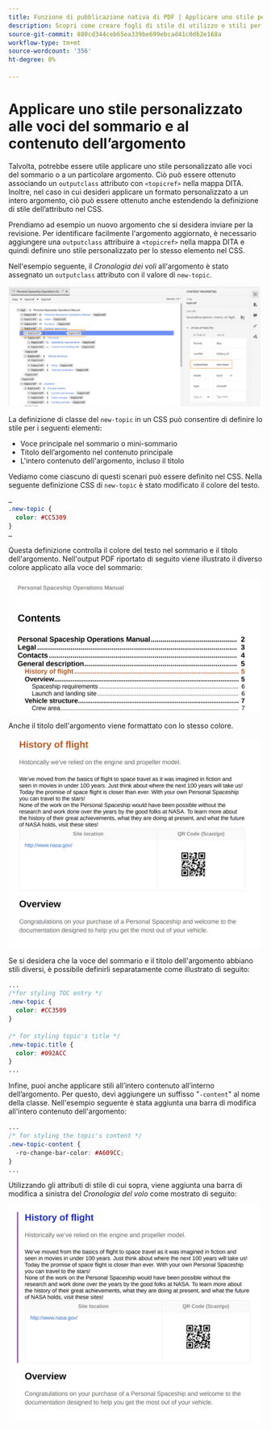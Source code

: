 ```yaml
---
title: Funzione di pubblicazione nativa di PDF | Applicare uno stile personalizzato alle voci del sommario e al contenuto dell’argomento
description: Scopri come creare fogli di stile di utilizzo e stili per i contenuti.
source-git-commit: 880cd344ceb65ea339be699ebcad41c0d62e168a
workflow-type: tm+mt
source-wordcount: '356'
ht-degree: 0%

---
```


# Applicare uno stile personalizzato alle voci del sommario e al contenuto dell’argomento

Talvolta, potrebbe essere utile applicare uno stile personalizzato alle voci del sommario o a un particolare argomento. Ciò può essere ottenuto associando un `outputclass` attributo con `<topicref>` nella mappa DITA. Inoltre, nel caso in cui desideri applicare un formato personalizzato a un intero argomento, ciò può essere ottenuto anche estendendo la definizione di stile dell’attributo nel CSS.

Prendiamo ad esempio un nuovo argomento che si desidera inviare per la revisione. Per identificare facilmente l&#39;argomento aggiornato, è necessario aggiungere una `outputclass` attribuire a `<topicref>` nella mappa DITA e quindi definire uno stile personalizzato per lo stesso elemento nel CSS.

Nell&#39;esempio seguente, il *Cronologia dei voli* all&#39;argomento è stato assegnato un `outputclass` attributo con il valore di `new-topic`.

<img src="./assets/new-topic-attribute-in-map.png" width="500">

La definizione di classe del `new-topic` in un CSS può consentire di definire lo stile per i seguenti elementi:
* Voce principale nel sommario o mini-sommario
* Titolo dell’argomento nel contenuto principale
* L&#39;intero contenuto dell&#39;argomento, incluso il titolo

Vediamo come ciascuno di questi scenari può essere definito nel CSS. Nella seguente definizione CSS di `new-topic` è stato modificato il colore del testo.

```css
…
.new-topic {
  color: #CC5309
}
…
```

Questa definizione controlla il colore del testo nel sommario e il titolo dell&#39;argomento. Nell&#39;output PDF riportato di seguito viene illustrato il diverso colore applicato alla voce del sommario:

<img src="./assets/pdf-output-toc-entry.jpg" width="500">

Anche il titolo dell&#39;argomento viene formattato con lo stesso colore.

<img src="./assets/pdf-output-topic-title.jpg" width="500">

Se si desidera che la voce del sommario e il titolo dell&#39;argomento abbiano stili diversi, è possibile definirli separatamente come illustrato di seguito:

```css
...
/*for styling TOC entry */
.new-topic {
  color: #CC3509
}

/* for styling topic's title */
.new-topic.title {
  color: #092ACC
}
...
```

Infine, puoi anche applicare stili all’intero contenuto all’interno dell’argomento. Per questo, devi aggiungere un suffisso &quot;`-content`&quot; al nome della classe. Nell&#39;esempio seguente è stata aggiunta una barra di modifica all&#39;intero contenuto dell&#39;argomento:

```css
...
/* for styling the topic's content */
.new-topic-content {
  -ro-change-bar-color: #A609CC;
}
...
```

Utilizzando gli attributi di stile di cui sopra, viene aggiunta una barra di modifica a sinistra del *Cronologia del volo* come mostrato di seguito:

<img src="./assets/pdf-output-topic-content.jpg" width="500">
